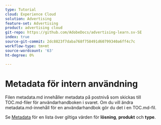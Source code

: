 ```yaml
---
type: Tutorial
cloud: Experience Cloud
solution: Advertising
feature-set: Advertising
product: advertising cloud
git-repo: https://github.com/AdobeDocs/advertising-learn.sv-SE
index: true
source-git-commit: 2dc8823f7daba768f758491d60799340a6ff4c7c
workflow-type: tm+mt
source-wordcount: '63'
ht-degree: 0%

---
```



# Metadata för intern användning

Filen metadata.md innehåller metadata på postnivå som skickas till TOC.md-filer för användarhandboken i svaret. Om du vill ändra metadata.md-innehåll för en användarhandbok gör du det i en TOC.md-fil.

Se [Metadata](https://experienceleague.adobe.com/docs/authoring-guide-exl/using/editing/user-guide-setup/metadata.html) för en lista över giltiga värden för **lösning**, **produkt** och **type**.
